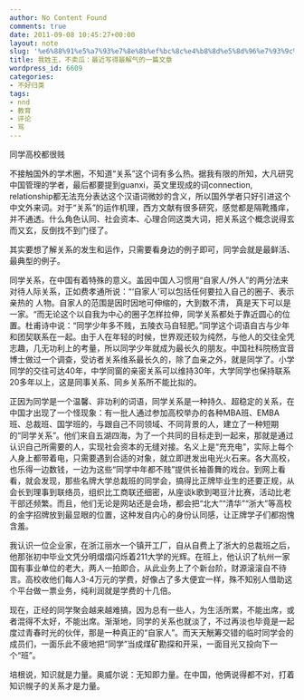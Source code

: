 ```yaml
---
author: No Content Found
comments: true
date: 2011-09-08 10:45:27+00:00
layout: note
slug: '%e6%88%91%e5%a7%93%e7%8e%8b%ef%bc%8c%e4%b8%8d%e5%8d%96%e7%93%9c%ef%bc%9a%e6%9c%80%e8%bf%91%e5%86%99%e5%be%97%e6%9c%80%e8%a7%a3%e6%b0%94%e7%9a%84%e4%b8%80%e7%af%87%e6%96%87%e7%ab%a0'
title: 我姓王，不卖瓜：最近写得最解气的一篇文章
wordpress_id: 6609
categories:
- 不好归类
tags:
- nnd
- 教育
- 评论
- 骂
---
```


同学高校都很贱





不接触国外的学术圈，不知道“关系”这个词有多么热。据我有限的所知，大凡研究中国管理的学者，最后都要提到guanxi，英文里现成的词connection,
relationship都无法充分表达这个汉语词微妙的含义，所以国外学者只好引进这个中文外来词。对于“关系”的运作机理，西方文献有很多研究，感觉都是隔靴搔痒，并不通透。什么角色认同、社会资本、心理合同这类大词，把关系这个概念说得玄而又玄，反倒找不到门径了。





其实要想了解关系的发生和运作，只需要看身边的例子即可，同学会就是最鲜活、最典型的例子。





同学关系，在中国有着特殊的意义。盖因中国人习惯用“自家人/外人”的两分法来对待人际关系，正如费孝通所说：“‘自家人’可以包括任何要拉入自己的圈子、表示亲热的
人物。自家人的范围是因时因地可伸缩的，大到数不清，
真是天下可以是一家。“而无论这个以自我为中心的圈子怎样拉伸，同学关系都处于靠近圆心的位置。杜甫诗中说：“同学少年多不贱，五陵衣马自轻肥。”同学这个词语自古与少年和团契联系在一起。由于人在年轻的时候，世界观还较为纯然，与他人的交往全凭志趣，几无功利上的考量，所以同学少年就成为最长久的朋友。中国社科院杨宜音博士做过一个调查，受访者关系维系最长久的，除了血亲之外，就是同学了。小学同学的交往可达40年，中学同窗的亲密关系可以维持30年，大学同学也保持联系20多年以上，这是同事关系、同乡关系所不能比拟的。





正因为同学是一个温馨、非功利的词语，同学关系是一种持久、超稳定的关系，在中国才出现了一个怪现象：有一批人通过参加高校举办的各种MBA班、EMBA班、总裁班、国学班的，与跟自己不同领域、不同背景的人，建立了一种短期的“同学关系”。他们来自五湖四海，为了一个共同的目标走到一起来，那就是通过认识自己所需要的人，实现社会资本的无缝对接。名义上是“充充电”，实际上每个人身上都带着电，只需要遇到合适的对象，就立即迸发出电光火石来。各大高校，也乐得一边数钱，一边为这些“同学中年都不贱”提供长袖善舞的戏台。到网上看看，就会发现，那些名牌大学总裁班的同学会，搞得比正牌毕业生的还要正规，从会长到理事到联络员，组织比工商联还细密，从座谈k歌到喝豆汁比赛，活动比老干部还频繁。而且，他们无论是网站还是会场，都会把“北大”“清华”“浙大”等高校的金字招牌放到最显眼的位置，这种发自内心的身份认同感，让正牌学子们都抱愧含羞。





我认识一位企业家，在浙江丽水一个镇开工厂，自从自费上了浙大的总裁班之后，他那张初中毕业文凭分明熠熠闪烁着211大学的光辉。在班上，他认识了杭州一家国有事业单位的老大，两人一拍即合，从此业务上了个新台阶，财源滚滚自不待言。高校收他们每人3-4万元的学费，好像占了多大便宜一样，殊不知别人借助这个平台做一票业务，纯利润就是学费的十几倍。





现在，正经的同学聚会越来越难搞，因为总有一些人，为生活所累，不能出席，或者混得不太好，不能出席。渐渐地，同学的关系也就淡了，不过再淡也毕竟是一起度过青春时光的伙伴，那是一种真正的“自家人”。而天天觥筹交错的临时同学会的成员们，一面乐此不疲地把“同学”当成煤矿勘探和开采，一面目光又投向下一个“班”。





培根说，知识就是力量。奥威尔说：无知即力量。在中国，他俩说得都不对，打着知识幌子的关系才是力量。
